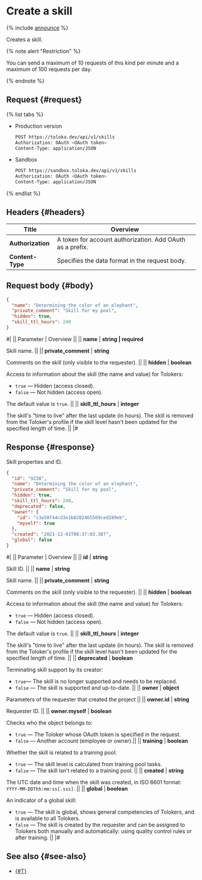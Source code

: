 # Create a skill

{% include [announce](../_includes/announce.md) %}

Creates a skill.

{% note alert "Restriction" %}

You can send a maximum of 10 requests of this kind per minute and a maximum of 100 requests per day.

{% endnote %}

## Request {#request}

{% list tabs %}

- Production version

    ```bash
    POST https://toloka.dev/api/v1/skills
    Authorization: OAuth <OAuth token>
    Content-Type: application/JSON
    ```

- Sandbox

    ```bash
    POST https://sandbox.toloka.dev/api/v1/skills
    Authorization: OAuth <OAuth token>
    Content-Type: application/JSON
    ```

{% endlist %}

## Headers {#headers}

Title | Overview
----- | -----
**Authorization** | A token for account authorization. Add OAuth as a prefix.
**Content-Type** | Specifies the data format in the request body.

## Request body {#body}

```json
{
  "name": "Determining the color of an elephant",
  "private_comment": "Skill for my pool",
  "hidden": true,
  "skill_ttl_hours": 240
}
```

#|
|| Parameter | Overview ||
|| **name** | **string \| required**

Skill name. ||
|| **private_comment** | **string**

Comments on the skill (only visible to the requester). ||
|| **hidden** | **boolean**

Access to information about the skill (the name and value) for Tolokers:

- `true` — Hidden (access closed).
- `false` — Not hidden (access open).

The default value is `true`. ||
|| **skill_ttl_hours** | **integer**

The skill's "time to live" after the last update (in hours). The skill is removed from the Toloker's profile if the skill level hasn't been updated for the specified length of time. ||
|#

## Response {#response}

Skill properties and ID.

```json
{
  "id": "9238",
  "name": "Determining the color of an elephant",
  "private_comment": "Skill for my pool",
  "hidden": true,
  "skill_ttl_hours": 240,
  "deprecated": false,
  "owner": {
    "id": "c3a50f44cd3e1b8202465569ced289eb",
    "myself": true
  },
  "created": "2021-12-01T08:37:03.387",
  "global": false
}
```

#|
|| Parameter | Overview ||
|| **id** | **string**

Skill ID. ||
|| **name** | **string**

Skill name. ||
|| **private_comment** | **string**

Comments on the skill (only visible to the requester). ||
|| **hidden** | **boolean**

Access to information about the skill (the name and value) for Tolokers:

- `true` — Hidden (access closed).
- `false` — Not hidden (access open).

The default value is `true`. ||
|| **skill_ttl_hours** | **integer**

The skill's "time to live" after the last update (in hours). The skill is removed from the Toloker's profile if the skill level hasn't been updated for the specified length of time. ||
|| **deprecated** | **boolean**

Terminating skill support by its creator:

- `true`— The skill is no longer supported and needs to be replaced.
- `false` — The skill is supported and up-to-date. ||
|| **owner** | **object**

Parameters of the requester that created the project ||
|| **owner.id** | **string**

Requester ID. ||
|| **owner.myself** | **boolean**

Checks who the object belongs to:

- `true` — The Toloker whose OAuth token is specified in the request.
- `false` — Another account (employee or owner).||
|| **training** | **boolean**

Whether the skill is related to a training pool:

- `true` — The skill level is calculated from training pool tasks.
- `false` — The skill isn't related to a training pool. ||
|| **created** | **string**

The UTC date and time when the skill was created, in ISO 8601 format: `YYYY-MM-DDThh:mm:ss[.sss]`. ||
|| **global** | **boolean**

An indicator of a global skill:

- `true` — The skill is global, shows general competencies of Tolokers, and is available to all Tolokers.
- `false` — The skill is created by the requester and can be assigned to Tolokers both manually and automatically: using quality control rules or after training. ||
|#

## See also {#see-also}

- [{#T}](../../guide/concepts/nav-create.md)
